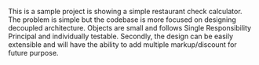This is a sample project is showing a simple restaurant check calculator.
The problem is simple but the codebase is more focused on designing decoupled architecture. 
Objects are small and follows Single Responsibility Principal and individually testable.
Secondly, the design can be easily extensible and will have the ability to add multiple markup/discount for future purpose.